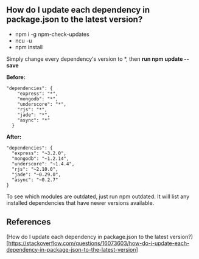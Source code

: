 ## How do I update each dependency in package.json to the latest version?

- npm i -g npm-check-updates
- ncu -u
- npm install

Simply change every dependency's version to *, then **run npm update --save**

**Before:**
```
"dependencies": {
    "express": "*",
    "mongodb": "*",
    "underscore": "*",
    "rjs": "*",
    "jade": "*",
    "async": "*"
  }
```

**After:**
```
"dependencies": {
  "express": "~3.2.0",
  "mongodb": "~1.2.14",
  "underscore": "~1.4.4",
  "rjs": "~2.10.0",
  "jade": "~0.29.0",
  "async": "~0.2.7"
}
```

To see which modules are outdated, just run npm outdated. It will list any installed dependencies that have newer versions available.

## References
(How do I update each dependency in package.json to the latest version?)[https://stackoverflow.com/questions/16073603/how-do-i-update-each-dependency-in-package-json-to-the-latest-version]
